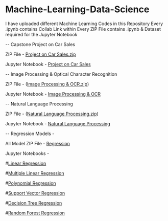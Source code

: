 # Machine-Learning-Data-Science

I have uploaded different Machine Learning Codes in this Repository
Every .ipynb contains Collab Link within
Every ZIP File contains .ipynb & Dataset required for the Jupyter Notebook
        
-- Capstone Project on Car Sales 

ZIP File - [Project on Car Sales.zip](https://github.com/Paarthh2812/Machine-Learning-Python/blob/588945cf17c3269132318fc8c307c6c53ee6f4ee/Project%20on%20Car%20Sales.zip)

Jupyter Notebook - [Project on Car Sales](https://github.com/Paarthh2812/Machine-Learning-Python/blob/e801a4044f75aac9179b466015649666e459d7c7/Project_on_Car_Sales.ipynb)

-- Image Processing & Optical Character Recognition

ZIP File - ([Image Processing & OCR.zip](https://github.com/Paarthh2812/Machine-Learning-Python/blob/ce9e472dbacf897749f40433358e9e4eb3a2fa8a/Image%20Processing%20&%20OCR.zip))			

Jupyter Notebook - [Image Processing & OCR](Image_Processing_&_OCR.ipynb)
                                                
-- Natural Language Processing

ZIP File - ([Natural Language Processing.zip](https://github.com/Paarthh2812/Machine-Learning-Python/blob/ce9e472dbacf897749f40433358e9e4eb3a2fa8a/Natural%20Language%20Processing.zip))

Jupyter Notebook - [Natural Language Processing](Natural_Language_Processing.ipynb)

-- Regression Models - 

All Model ZIP File - [Regression](https://github.com/Paarthh2812/Machine-Learning-Python/blob/f973fe1b21d2bd974ce8325cf4f7be9f3c6715a9/Regression.zip)

Jupyter Notebooks - 

#[Linear Regression](https://github.com/Paarthh2812/Machine-Learning-Python/blob/f973fe1b21d2bd974ce8325cf4f7be9f3c6715a9/Simple_Linear_Regression.ipynb)

#[Multiple Linear Regression](https://github.com/Paarthh2812/Machine-Learning-Python/blob/f973fe1b21d2bd974ce8325cf4f7be9f3c6715a9/Multiple_Linear_Regression.ipynb)

#[Polynomial Regression](https://github.com/Paarthh2812/Machine-Learning-Python/blob/f973fe1b21d2bd974ce8325cf4f7be9f3c6715a9/Polynomial_Regression.ipynb)

#[Support Vector Regression](https://github.com/Paarthh2812/Machine-Learning-Python/blob/f973fe1b21d2bd974ce8325cf4f7be9f3c6715a9/Support_Vector_Regression.ipynb)

#[Decision Tree Regression](https://github.com/Paarthh2812/Machine-Learning-Python/blob/f973fe1b21d2bd974ce8325cf4f7be9f3c6715a9/Decision_Tree_Regression.ipynb)

#[Random Forest Regression](https://github.com/Paarthh2812/Machine-Learning-Python/blob/f973fe1b21d2bd974ce8325cf4f7be9f3c6715a9/Random_Forest_Regression.ipynb)

